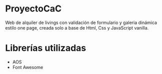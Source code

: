 # ProyectoCaC

Web de alquiler de livings con validación de formulario y galeria dinámica estilo one page, creada solo a base de Html, Css y JavaScript vanilla.

# Librerías utilizadas

- AOS
- Font Awesome
